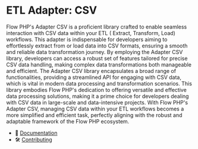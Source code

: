 # ETL Adapter: CSV

Flow PHP's Adapter CSV is a proficient library crafted to enable seamless interaction with CSV data within your ETL (
Extract, Transform, Load) workflows. This adapter is indispensable for developers aiming to effortlessly extract from or
load data into CSV formats, ensuring a smooth and reliable data transformation journey. By employing the Adapter CSV
library, developers can access a robust set of features tailored for precise CSV data handling, making complex data
transformations both manageable and efficient. The Adapter CSV library encapsulates a broad range of functionalities,
providing a streamlined API for engaging with CSV data, which is vital in modern data processing and transformation
scenarios. This library embodies Flow PHP's dedication to offering versatile and effective data processing solutions,
making it a prime choice for developers dealing with CSV data in large-scale and data-intensive projects. With Flow
PHP's Adapter CSV, managing CSV data within your ETL workflows becomes a more simplified and efficient task, perfectly
aligning with the robust and adaptable framework of the Flow PHP ecosystem.

- 📜 [Documentation](https://github.com/flow-php/flow/blob/1.x/docs/components/adapters/csv.md)
- 🛠️ [Contributing](https://github.com/flow-php/flow/blob/1.x/CONTRIBUTING.md)
